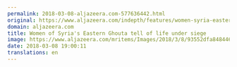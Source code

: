 ```yaml
---
permalink: 2018-03-08-aljazeera.com-577636442.html
original: https://www.aljazeera.com/indepth/features/women-syria-eastern-ghouta-life-siege-180308140139945.html
domain: aljazeera.com
title: Women of Syria's Eastern Ghouta tell of life under siege
image: https://www.aljazeera.com/mritems/Images/2018/3/8/93552dfa8484466cb91a8528f7a230b1_18.jpg
date: 2018-03-08 19:00:11
translations: en
---
```


